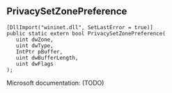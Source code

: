 ## PrivacySetZonePreference

```
[DllImport("wininet.dll", SetLastError = true)]
public static extern bool PrivacySetZonePreference(
   uint dwZone,
   uint dwType,
   IntPtr pBuffer,
   uint dwBufferLength,
   uint dwFlags
);
```

Microsoft documentation: (TODO)
